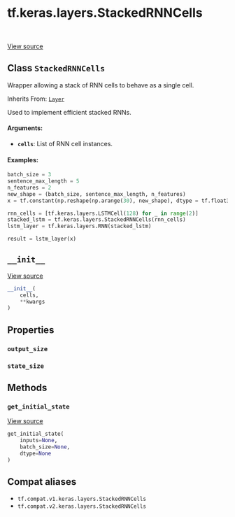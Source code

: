<div itemscope itemtype="http://developers.google.com/ReferenceObject">
<meta itemprop="name" content="tf.keras.layers.StackedRNNCells" />
<meta itemprop="path" content="Stable" />
<meta itemprop="property" content="output_size"/>
<meta itemprop="property" content="state_size"/>
<meta itemprop="property" content="__init__"/>
<meta itemprop="property" content="get_initial_state"/>
</div>

# tf.keras.layers.StackedRNNCells

<!-- Insert buttons and diff -->

<table class="tfo-notebook-buttons tfo-api" align="left">
</table>

<a target="_blank" href="/code/stable/tensorflow/python/keras/layers/recurrent.py">View source</a>



## Class `StackedRNNCells`

Wrapper allowing a stack of RNN cells to behave as a single cell.

Inherits From: [`Layer`](../../../tf/keras/layers/Layer.md)

<!-- Placeholder for "Used in" -->

Used to implement efficient stacked RNNs.

#### Arguments:


* <b>`cells`</b>: List of RNN cell instances.


#### Examples:



```python
batch_size = 3
sentence_max_length = 5
n_features = 2
new_shape = (batch_size, sentence_max_length, n_features)
x = tf.constant(np.reshape(np.arange(30), new_shape), dtype = tf.float32)

rnn_cells = [tf.keras.layers.LSTMCell(128) for _ in range(2)]
stacked_lstm = tf.keras.layers.StackedRNNCells(rnn_cells)
lstm_layer = tf.keras.layers.RNN(stacked_lstm)

result = lstm_layer(x)
```

<h2 id="__init__"><code>__init__</code></h2>

<a target="_blank" href="/code/stable/tensorflow/python/keras/layers/recurrent.py">View source</a>

``` python
__init__(
    cells,
    **kwargs
)
```






## Properties

<h3 id="output_size"><code>output_size</code></h3>




<h3 id="state_size"><code>state_size</code></h3>






## Methods

<h3 id="get_initial_state"><code>get_initial_state</code></h3>

<a target="_blank" href="/code/stable/tensorflow/python/keras/layers/recurrent.py">View source</a>

``` python
get_initial_state(
    inputs=None,
    batch_size=None,
    dtype=None
)
```








## Compat aliases

* `tf.compat.v1.keras.layers.StackedRNNCells`
* `tf.compat.v2.keras.layers.StackedRNNCells`

